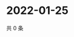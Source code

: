 # 2022-01-25

共 0 条

<!-- BEGIN WEIBO -->
<!-- 最后更新时间 Tue Jan 25 2022 07:13:31 GMT+0800 (China Standard Time) -->

<!-- END WEIBO -->
